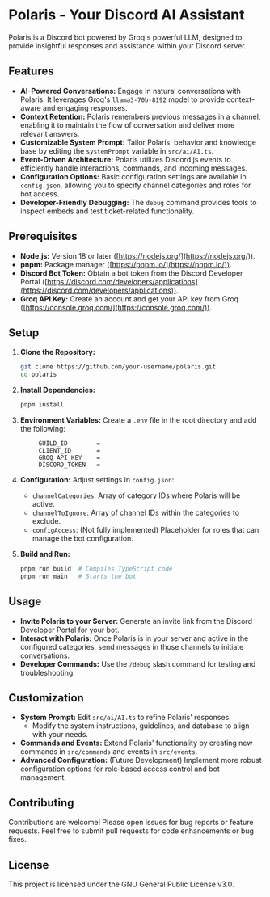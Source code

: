 # Polaris - Your Discord AI Assistant

Polaris is a Discord bot powered by Groq's powerful LLM, designed to provide insightful responses and assistance within your Discord server.

## Features

* **AI-Powered Conversations:** Engage in natural conversations with Polaris. It leverages Groq's `llama3-70b-8192` model to provide context-aware and engaging responses.
* **Context Retention:** Polaris remembers previous messages in a channel, enabling it to maintain the flow of conversation and deliver more relevant answers.
* **Customizable System Prompt:** Tailor Polaris' behavior and knowledge base by editing the `systemPrompt` variable in `src/ai/AI.ts`.
* **Event-Driven Architecture:** Polaris utilizes Discord.js events to efficiently handle interactions, commands, and incoming messages.
* **Configuration Options:**  Basic configuration settings are available in `config.json`, allowing you to specify channel categories and roles for bot access.
* **Developer-Friendly Debugging:**  The `debug` command provides tools to inspect embeds and test ticket-related functionality.

## Prerequisites

* **Node.js:** Version 18 or later ([https://nodejs.org/](https://nodejs.org/)).
* **pnpm:**  Package manager ([https://pnpm.io/](https://pnpm.io/)).
* **Discord Bot Token:**  Obtain a bot token from the Discord Developer Portal ([https://discord.com/developers/applications](https://discord.com/developers/applications)).
* **Groq API Key:** Create an account and get your API key from Groq ([https://console.groq.com/](https://console.groq.com/)).

## Setup

1. **Clone the Repository:**

   ```bash
   git clone https://github.com/your-username/polaris.git
   cd polaris
   ```

2. **Install Dependencies:**

   ```bash
   pnpm install 
   ```

3. **Environment Variables:**
   Create a `.env` file in the root directory and add the following:

   ```plaintext
        GUILD_ID        =
        CLIENT_ID       =
        GROQ_API_KEY    =
        DISCORD_TOKEN   =
   ```

4. **Configuration:**
   Adjust settings in `config.json`:

   * `channelCategories`:  Array of category IDs where Polaris will be active.
   * `channelToIgnore`: Array of channel IDs within the categories to exclude.
   * `configAccess`: (Not fully implemented)  Placeholder for roles that can manage the bot configuration.
5. **Build and Run:**

   ```bash
   pnpm run build  # Compiles TypeScript code
   pnpm run main   # Starts the bot
   ```

## Usage

* **Invite Polaris to your Server:**  Generate an invite link from the Discord Developer Portal for your bot.
* **Interact with Polaris:** Once Polaris is in your server and active in the configured categories, send messages in those channels to initiate conversations.
* **Developer Commands:** Use the `/debug` slash command for testing and troubleshooting.

## Customization

* **System Prompt:**  Edit `src/ai/AI.ts` to refine Polaris' responses:
  * Modify the system instructions, guidelines, and database to align with your needs.
* **Commands and Events:**  Extend Polaris' functionality by creating new commands in `src/commands` and events in `src/events`.
* **Advanced Configuration:** (Future Development) Implement more robust configuration options for role-based access control and bot management.

## Contributing

Contributions are welcome! Please open issues for bug reports or feature requests. Feel free to submit pull requests for code enhancements or bug fixes.

## License

This project is licensed under the GNU General Public License v3.0.
